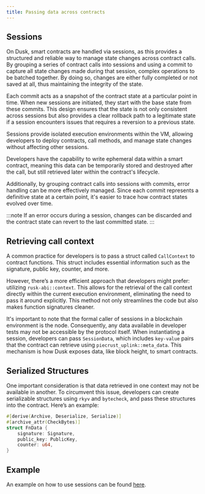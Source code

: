 ```yaml
---
title: Passing data across contracts
---
```


## Sessions

On Dusk, smart contracts are handled via sessions, as this provides a structured and reliable way to manage state changes across contract calls. By grouping a series of contract calls into sessions and using a commit to capture all state changes made during that session, complex operations to be batched together. By doing so, changes are either fully completed or not saved at all, thus maintaining the integrity of the state.

Each commit acts as a snapshot of the contract state at a particular point in time. When new sessions are initiated, they start with the base state from these commits. This design ensures that the state is not only consistent across sessions but also provides a clear rollback path to a legitimate state if a session encounters issues that requires a reversion to a previous state. 

Sessions provide isolated execution environments within the VM, allowing developers to deploy contracts, call methods, and manage state changes without affecting other sessions.

Developers have the capability to write ephemeral data within a smart contract, meaning this data can be temporarily stored and destroyed after the call, but still retrieved later within the contract's lifecycle.

Additionally, by grouping contract calls into sessions with commits, error handling can be more effectively managed. Since each commit represents a definitive state at a certain point, it's easier to trace how contract states evolved over time.

:::note
If an error occurs during a session, changes can be discarded and the contract state can revert to the last committed state.
:::

## Retrieving call context

A common practice for developers is to pass a struct called `CallContext` to contract functions. This struct includes essential information such as the signature, public key, counter, and more.

However, there’s a more efficient approach that developers might prefer: utilizing `rusk-abi::context`. This allows for the retrieval of the call context directly within the current execution environment, eliminating the need to pass it around explicitly. This method not only streamlines the code but also makes function signatures cleaner.

It's important to note that the formal caller of sessions in a blockchain environment is the node. Consequently, any data available in developer tests may not be accessible by the protocol itself. When instantiating a session, developers can pass `SessionData`, which includes `key-value` pairs that the contract can retrieve using `piecrust_uplink::meta_data`. This mechanism is how Dusk exposes data, like block height, to smart contracts.

## Serialized Structures

One important consideration is that data retrieved in one context may not be available in another. To circumvent this issue, developers can create serializable structures using `rkyv` and `bytecheck`, and pass these structures into the contract. Here’s an example:

```rust
#[derive(Archive, Deserialize, Serialize)]
#[archive_attr(CheckBytes)]
struct FnData {
    signature: Signature,
    public_key: PublicKey,
    counter: u64,
}
```

## Example
An example on how to use sessions can be found [here](/getting-started/vm/03-examples/05-sessions-example).
